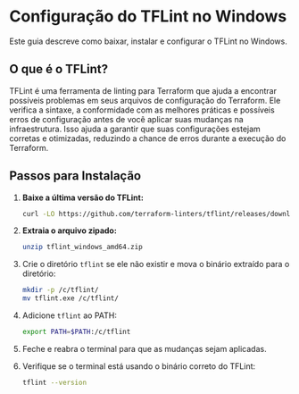 # Configuração do TFLint no Windows

Este guia descreve como baixar, instalar e configurar o TFLint no Windows.

## O que é o TFLint?

TFLint é uma ferramenta de linting para Terraform que ajuda a encontrar possíveis problemas em seus arquivos de configuração do Terraform. Ele verifica a sintaxe, a conformidade com as melhores práticas e possíveis erros de configuração antes de você aplicar suas mudanças na infraestrutura. Isso ajuda a garantir que suas configurações estejam corretas e otimizadas, reduzindo a chance de erros durante a execução do Terraform.

## Passos para Instalação

1. **Baixe a última versão do TFLint:**
   ```sh
   curl -LO https://github.com/terraform-linters/tflint/releases/download/v0.44.1/tflint_windows_amd64.zip

2. **Extraia o arquivo zipado:**
   ```sh
   unzip tflint_windows_amd64.zip

3. Crie o diretório `tflint` se ele não existir e mova o binário extraído para o diretório:
   ```sh   
   mkdir -p /c/tflint/
   mv tflint.exe /c/tflint/

4. Adicione `tflint` ao PATH:
   ```sh
   export PATH=$PATH:/c/tflint

5. Feche e reabra o terminal para que as mudanças sejam aplicadas.

6. Verifique se o terminal está usando o binário correto do TFLint:
   ```sh
   tflint --version

